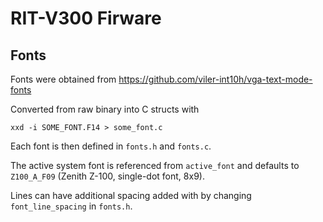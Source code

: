 # RIT-V300 Firware

## Fonts

Fonts were obtained from https://github.com/viler-int10h/vga-text-mode-fonts

Converted from raw binary into C structs with
```
xxd -i SOME_FONT.F14 > some_font.c
```

Each font is then defined in `fonts.h` and `fonts.c`.

The active system font is referenced from `active_font` and defaults to `Z100_A_F09` (Zenith Z-100, single-dot font, 8x9).

Lines can have additional spacing added with by changing `font_line_spacing` in `fonts.h`.
